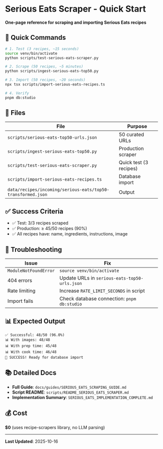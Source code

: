 # Serious Eats Scraper - Quick Start

**One-page reference for scraping and importing Serious Eats recipes**

## 🚀 Quick Commands

```bash
# 1. Test (3 recipes, ~15 seconds)
source venv/bin/activate
python scripts/test-serious-eats-scraper.py

# 2. Scrape (50 recipes, ~5 minutes)
python scripts/ingest-serious-eats-top50.py

# 3. Import (50 recipes, ~20 seconds)
npx tsx scripts/import-serious-eats-recipes.ts

# 4. Verify
pnpm db:studio
```

## 📁 Files

| File | Purpose |
|------|---------|
| `scripts/serious-eats-top50-urls.json` | 50 curated URLs |
| `scripts/ingest-serious-eats-top50.py` | Production scraper |
| `scripts/test-serious-eats-scraper.py` | Quick test (3 recipes) |
| `scripts/import-serious-eats-recipes.ts` | Database import |
| `data/recipes/incoming/serious-eats/top50-transformed.json` | Output |

## ✅ Success Criteria

- ✅ Test: 3/3 recipes scraped
- ✅ Production: ≥ 45/50 recipes (90%)
- ✅ All recipes have: name, ingredients, instructions, image

## 🔧 Troubleshooting

| Issue | Fix |
|-------|-----|
| `ModuleNotFoundError` | `source venv/bin/activate` |
| 404 errors | Update URLs in `serious-eats-top50-urls.json` |
| Rate limiting | Increase `RATE_LIMIT_SECONDS` in script |
| Import fails | Check database connection: `pnpm db:studio` |

## 📊 Expected Output

```
✅ Successful: 48/50 (96.0%)
📊 With images: 48/48
📊 With prep time: 45/48
📊 With cook time: 46/48
🎉 SUCCESS! Ready for database import
```

## 📚 Detailed Docs

- **Full Guide**: `docs/guides/SERIOUS_EATS_SCRAPING_GUIDE.md`
- **Script README**: `scripts/README_SERIOUS_EATS_SCRAPER.md`
- **Implementation Summary**: `SERIOUS_EATS_IMPLEMENTATION_COMPLETE.md`

## 💰 Cost

**$0** (uses recipe-scrapers library, no LLM parsing)

---

**Last Updated**: 2025-10-16
